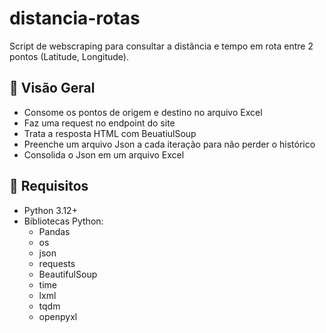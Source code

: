# distancia-rotas
Script de webscraping para consultar a distância e tempo em rota entre 2 pontos (Latitude, Longitude).

## 🔎 Visão Geral
- Consome os pontos de origem e destino no arquivo Excel
- Faz uma request no endpoint do site
- Trata a resposta HTML com BeuatiulSoup
- Preenche um arquivo Json a cada iteração para não perder o histórico
- Consolida o Json em um arquivo Excel

## 📑 Requisitos
- Python 3.12+
- Bibliotecas Python:
  - Pandas
  - os
  - json
  - requests
  - BeautifulSoup
  - time
  - lxml
  - tqdm
  - openpyxl
